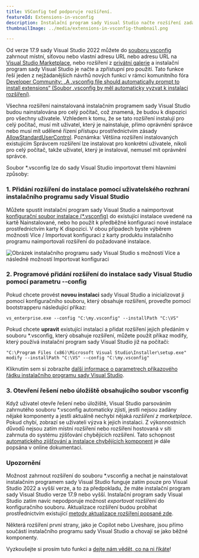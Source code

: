 ```yaml
---
title: VSConfig teď podporuje rozšíření.
featureId: Extensions-in-vsconfig
description: Instalační program sady Visual Studio načte rozšíření zadaná v souboru VSConfig.
thumbnailImage: ../media/extensions-in-vsconfig-thumbnail.png

---
```


Od verze 17.9 sady Visual Studio 2022 můžete do [souboru vsconfig](https://learn.microsoft.com/visualstudio/install/import-export-installation-configurations#extensions) zahrnout místní, síťovou nebo vlastní adresu URL nebo adresu URL na [Visual Studio Marketplace](https://marketplace.visualstudio.com/), nebo rozšíření z [privátní galerie](https://learn.microsoft.com/visualstudio/extensibility/private-galleries) a instalační program sady Visual Studio je načte a zpřístupní pro použití. Tato funkce řeší jeden z nejžádanějších návrhů nových funkcí v rámci komunitního fóra [Developer Community: „A .vsconfig file should automatically prompt to install extensions“ (Soubor .vsconfig by měl automaticky vyzvat k instalaci rozšíření)](https://developercommunity.visualstudio.com/t/A-vsconfig-file-should-automatically-pr/518364).

Všechna rozšíření nainstalovaná instalačním programem sady Visual Studio budou nainstalována pro celý počítač, což znamená, že budou k dispozici pro všechny uživatele. Vzhledem k tomu, že se tato rozšíření instalují pro celý počítač, musí mít uživatel, který je nainstaluje, přímo oprávnění správce nebo musí mít udělené řízení přístupu prostřednictvím zásady [AllowStandardUserControl](https://aka.ms/vs/setup/policies). Poznámka: Většina rozšíření instalovaných existujícím Správcem rozšíření lze instalovat pro konkrétní uživatele, nikoli pro celý počítač, takže uživatel, který je instaloval, nemusel mít oprávnění správce.

Soubor *.vsconfig lze do sady Visual Studio importovat třemi hlavními způsoby:

### 1. Přidání rozšíření do instalace pomocí uživatelského rozhraní instalačního programu sady Visual Studio

Můžete spustit instalační program sady Visual Studio a naimportovat [konfigurační soubor instalace (*.vsconfig)](https://learn.microsoft.com/visualstudio/install/import-export-installation-configurations) do existující instalace uvedené na kartě Nainstalované, nebo ho použít k předběžné konfiguraci nové instalace prostřednictvím karty K dispozici. V obou případech byste výběrem možnosti Více / Importovat konfiguraci z karty produktu instalačního programu naimportovali rozšíření do požadované instalace.   

![Obrázek instalačního programu sady Visual Studio s možností Více a následně možností Importovat konfiguraci](../media/installer-import-config-into-available-tab.png)

### 2. Programové přidání rozšíření do instalace sady Visual Studio pomocí parametru --config

Pokud chcete provést **novou instalaci** sady Visual Studio a inicializovat ji pomocí konfiguračního souboru, který obsahuje rozšíření, proveďte pomocí bootstrapperu následující příkaz:

`vs_enterprise.exe --config "C:\my.vsconfig" --installPath "C:\VS"`

Pokud chcete **upravit** existující instalaci a přidat rozšíření jejich předáním v souboru *.vsconfig, který obsahuje rozšíření, můžete použít příkaz modify, který používá instalační program sady Visual Studio již na počítači:

`"C:\Program Files (x86)\Microsoft Visual Studio\Installer\setup.exe" modify --installPath "C:\VS" --config "C:\my.vsconfig"`

Kliknutím sem si zobrazíte [další informace o parametrech příkazového řádku instalačního programu sady Visual Studio](https://learn.microsoft.com/visualstudio/install/use-command-line-parameters-to-install-visual-studio).

### 3. Otevření řešení nebo úložiště obsahujícího soubor vsconfig

Když uživatel otevře řešení nebo úložiště, Visual Studio parsováním zahrnutého souboru *.vsconfig automaticky zjistí, jestli nejsou zadány nějaké komponenty a jestli aktuálně nechybí nějaká *rozšíření z marketplace*. Pokud chybí, zobrazí se uživateli výzva k jejich instalaci. Z výkonnostních důvodů nejsou zatím místní rozšíření nebo rozšíření hostovaná v síti zahrnuta do systému zjišťování chybějících rozšíření. Tato schopnost [automatického zjišťování a instalace chybějících komponent](https://learn.microsoft.com/visualstudio/install/import-export-installation-configurations#automatically-install-missing-components) je dále popsána v online dokumentaci. 

### Upozornění

Možnost zahrnout rozšíření do souboru *.vsconfig a nechat je nainstalovat instalačním programem sady Visual Studio funguje zatím pouze pro Visual Studio 2022 a vyšší verze, a to za předpokladu, že máte instalační program sady Visual Studio verze 17.9 nebo vyšší. Instalační program sady Visual Studio zatím navíc nepodporuje možnost _exportovat_ rozšíření do konfiguračního souboru. Aktualizace rozšíření budou probíhat prostřednictvím existující [metody aktualizace rozšíření popsané zde](https://learn.microsoft.com/visualstudio/ide/finding-and-using-visual-studio-extensions?#automatic-extension-updates).  

Některá rozšíření první strany, jako je Copilot nebo Liveshare, jsou přímo součástí instalačního programu sady Visual Studio a chovají se jako běžné komponenty. 

Vyzkoušejte si prosím tuto funkci a [dejte nám vědět, co na ni říkáte](https://developercommunity.visualstudio.com)!

